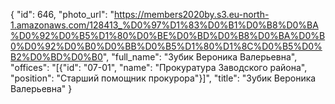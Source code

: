 {
    "id": 646,
    "photo_url": "https://members2020by.s3.eu-north-1.amazonaws.com/128413_%D0%97%D1%83%D0%B1%D0%B8%D0%BA%D0%92%D0%B5%D1%80%D0%BE%D0%BD%D0%B8%D0%BA%D0%B0%D0%92%D0%B0%D0%BB%D0%B5%D1%80%D1%8C%D0%B5%D0%B2%D0%BD%D0%B0",
    "full_name": "Зубик Вероника Валерьевна",
    "offices": "[{\"id\": \"07-01\", \"name\": \"Прокуратура Заводского района\", \"position\": \"Старший помощник прокурора\"}]",
    "title": "Зубик Вероника Валерьевна"
}